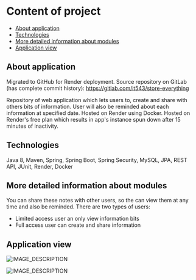 # Content of project
* [About application](#about-application)
* [Technologies](#technologies)
* [More detailed information about modules](#more-detailed-information-about-modules)
* [Application view](#application-view)

## About application

Migrated to GitHub for Render deployment. Source repository on GitLab (has complete commit history):
https://gitlab.com/it543/store-everything

Repository of web application which lets users to, create and share with others bits of information. User will also be reminded about each information at specified date. Hosted on Render using Docker. Hosted on Render's free plan which results in app's instance spun down after 15 minutes of inactivity.


## Technologies
Java 8, Maven, Spring, Spring Boot, Spring Security, MySQL, JPA, REST API, JUnit, Render, Docker


## More detailed information about modules

You can share these notes with other users, so the can view them at any time and also be reminded. There are two types of users:
- Limited access user an only view information bits
- Full access user can create and share information


## Application view

![IMAGE_DESCRIPTION](https://i.imgur.com/kEIcWvO.png)

![IMAGE_DESCRIPTION](https://i.imgur.com/23w77aj.png)
